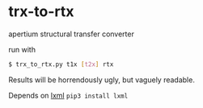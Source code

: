 # trx-to-rtx
apertium structural transfer converter

run with
```bash
$ trx_to_rtx.py t1x [t2x] rtx
```

Results will be horrendously ugly, but vaguely readable.

Depends on [lxml](https://lxml.de) `pip3 install lxml`
